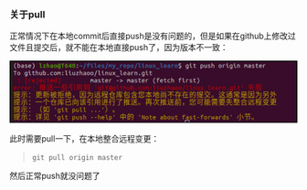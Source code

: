 ### 关于pull
正常情况下在本地commit后直接push是没有问题的，但是如果在github上修改过文件且提交后，就不能在本地直接push了，因为版本不一致：

![](https://raw.githubusercontent.com/liuzhaoo/markdown_pics/master/img/直接push.png)

此时需要pull一下，在本地整合远程变更：

> `git pull origin master`

然后正常push就没问题了


